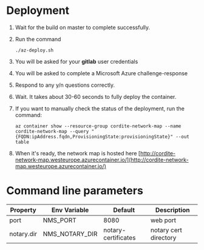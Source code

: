 # Deployment

1. Wait for the build on master to complete successfully.
2. Run the command 

    ```
    ./az-deploy.sh
    ```
3. You will be asked for your **gitlab** user credentials
4. You will be asked to complete a Microsoft Azure challenge-response
5. Respond to any y/n questions correctly.
6. Wait. It takes about 30-60 seconds to fully deploy the container.
7. If you want to manually check the status of the deployment, run the command: <br>

    ```
    az container show --resource-group cordite-network-map --name cordite-network-map --query "{FQDN:ipAddress.fqdn,ProvisioningState:provisioningState}" --out table
    ```
8. When it's ready, the network map is hosted here [http://cordite-network-map.westeurope.azurecontainer.io/](http://cordite-network-map.westeurope.azurecontainer.io/)

# Command line parameters

| Property   | Env Variable   | Default             | Description           |
| ---------- | -------------- | ------------------- | --------------------- |
| port       | NMS_PORT       | 8080                | web port              |
| notary.dir | NMS_NOTARY_DIR | notary-certificates | notary cert directory |

